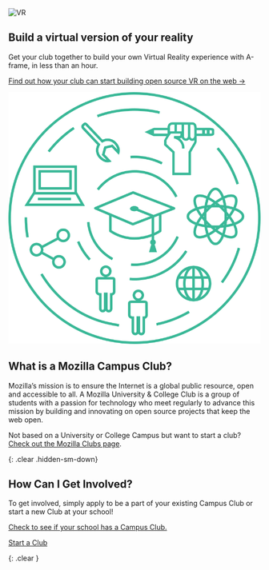 <div class="container">
  <div class="row">
    <div class="col-md-4">
      <img src="/static/img/vr.gif" alt="VR" class="img-responsive">
    </div>
    <div class="col-md-8">
      <h2 id="kings-college-london">Build a virtual version of your reality</h2>
      <p>
        Get your club together to build your own Virtual Reality experience with A-frame, in less than an hour.
      </p>
      <p>
        <a href="/activities#vr-activity">Find out how your club can start building open source VR on the web -></a>
      </p>
    </div>
  </div>
</div>

<div class="home-about">
  <div class="container">
    <div class="row">
      <div class="col-md-3">
        <img src="/static/img/clubs-home.svg" alt="Mozilla Clubs" class="img-responsive">
      </div>
      <div class="col-md-9">
        <h2 id="what-is-a-mozilla-campus-club">What is a Mozilla Campus Club?</h2>
        <p>
          Mozilla’s mission is to ensure the Internet is a global public resource, open and accessible to all. A Mozilla University & College Club is a group of students with a passion for technology who meet regularly to advance this mission by building and innovating on open source projects that keep the web open.
        </p>
        <p class="about muted">Not based on a University or College Campus but want to start a club? <a href="https://learning.mozilla.org/clubs">Check out the Mozilla Clubs page</a>.</p>
      </div>
    </div>
  </div>
</div>

{: .clear .hidden-sm-down}
&nbsp;

<div class="container">
  <div class="action">
    <h2>How Can I Get Involved?</h2>
    <p>To get involved, simply apply to be a part of your existing Campus Club or start a new Club at your school!</p>
    <p>
      <a href="/connect/">Check to see if your school has a Campus Club.</a>
    </p>
    <p>
      <a class="btn btn-primary btn-lg" href="https://docs.google.com/forms/d/e/1FAIpQLSfBlMnvOVn6xUMrvBgYWJaEg4npDLUFkhbusLorfZ4BqSJgJQ/viewform" role="button">Start a Club</a>
    </p>
  </div>
</div>

{: .clear }
&nbsp;
